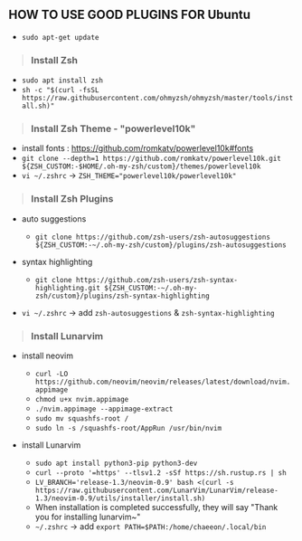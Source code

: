 ## HOW TO USE GOOD PLUGINS FOR Ubuntu

* ```sudo apt-get update```
  
> ###  Install Zsh 
* ```sudo apt install zsh```
* ```sh -c "$(curl -fsSL https://raw.githubusercontent.com/ohmyzsh/ohmyzsh/master/tools/install.sh)"```

> ###  Install Zsh Theme - "powerlevel10k"
* install fonts : https://github.com/romkatv/powerlevel10k#fonts
* ```git clone --depth=1 https://github.com/romkatv/powerlevel10k.git ${ZSH_CUSTOM:-$HOME/.oh-my-zsh/custom}/themes/powerlevel10k```
* ```vi ~/.zshrc``` -> ```ZSH_THEME="powerlevel10k/powerlevel10k"```

> ###  Install Zsh Plugins
* auto suggestions
    * ```git clone https://github.com/zsh-users/zsh-autosuggestions ${ZSH_CUSTOM:-~/.oh-my-zsh/custom}/plugins/zsh-autosuggestions```
* syntax highlighting
    * ```git clone https://github.com/zsh-users/zsh-syntax-highlighting.git ${ZSH_CUSTOM:-~/.oh-my-zsh/custom}/plugins/zsh-syntax-highlighting```

* ```vi ~/.zshrc``` -> add ```zsh-autosuggestions``` & ```zsh-syntax-highlighting```

> ### Install Lunarvim
* install neovim
    * ```curl -LO https://github.com/neovim/neovim/releases/latest/download/nvim.appimage```
    * ```chmod u+x nvim.appimage```
    * ```./nvim.appimage --appimage-extract```
    * ```sudo mv squashfs-root /```
    * ```sudo ln -s /squashfs-root/AppRun /usr/bin/nvim```

* install Lunarvim
    * ```sudo apt install python3-pip python3-dev```
    * ```curl --proto '=https' --tlsv1.2 -sSf https://sh.rustup.rs | sh```
    * ```LV_BRANCH='release-1.3/neovim-0.9' bash <(curl -s https://raw.githubusercontent.com/LunarVim/LunarVim/release-1.3/neovim-0.9/utils/installer/install.sh)```
    * When installation is completed successfully, they will say "Thank you for installing lunarvim~"
    * ```~/.zshrc``` -> add ```export PATH=$PATH:/home/chaeeon/.local/bin```

    
